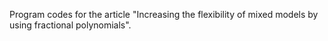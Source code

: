 Program codes for the article "Increasing the flexibility of mixed models by using fractional polynomials".
